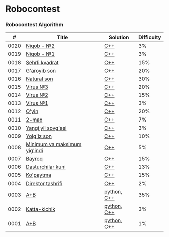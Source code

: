 Robocontest
========

### Robocontest Algorithm

| #     |    Title                                                                                                                                      | Solution                                                                                                                   | Difficulty |
|-------|--------------------------------------------|------------------------------------------------------|---------|
| 0020   |  [Niqob - №2](https://robocontest.uz/tasks/0020) | [C++](C++/0021/0021.cpp) | 3% |
| 0019   |  [Niqob - №1](https://robocontest.uz/tasks/0019) | [C++](C++/0019/0019.cpp) | 3% |
| 0018   |  [Sehrli kvadrat](https://robocontest.uz/tasks/0018) | [C++](C++/0018/0018.cpp) | 15% |
| 0017   |  [G'aroyib son](https://robocontest.uz/tasks/0017) | [C++](C++/0017/0017cpp) | 20% |
| 0016   |  [Natural son](https://robocontest.uz/tasks/0016) | [C++](C++/0016/0016.cpp) | 30% |
| 0015   |  [Virus №3](https://robocontest.uz/tasks/0015) | [C++](C++/0015/0015.cpp) | 20% |
| 0014   |  [Virus №2](https://robocontest.uz/tasks/0014) | [C++](C++/0014/0014.cpp) | 15% |
| 0013   |  [Virus №1](https://robocontest.uz/tasks/0013) | [C++](C++/0013/0013.cpp) | 3% |
| 0012   |  [O'yin](https://robocontest.uz/tasks/0012) | [C++](C++/0012/0012.cpp) | 20% |
| 0011   |  [2-max](https://robocontest.uz/tasks/0011) | [C++](C++/0011/0011.cpp) | 7% |
| 0010   |  [Yangi yil sovg'asi](https://robocontest.uz/tasks/0010) | [C++](C++/0010/0010.cpp) | 3% |
| 0009   |  [Yolg'iz son](https://robocontest.uz/tasks/0009) | [C++](C++/0009/0009.cpp) | 10% |
| 0008   |  [Minimum va maksimum yig'indi](https://robocontest.uz/tasks/0008) | [C++](C++/0008/0008.cpp) | 5% |
| 0007   |  [Bayroq](https://robocontest.uz/tasks/0007) | [C++](C++/0007/0007.cpp) | 15% |
| 0006   |  [Dasturchilar kuni](https://robocontest.uz/tasks/0006) | [C++](C++/0006/0006.cpp) | 13% |
| 0005   |  [Ko'paytma](https://robocontest.uz/tasks/0005) | [C++](C++/0005/0005.cpp) | 15% |
| 0004   |  [Direktor tashrifi](https://robocontest.uz/tasks/0004) | [C++](C++/0004/0004.cpp) | 2% |
| 0003   |  [A+B](https://robocontest.uz/tasks/0003) | [python](Python/0003/0003.py), [C++](C++/0003/0003.cpp) | 35% |
| 0002   |  [Katta-kichik](https://robocontest.uz/tasks/0002) | [python](Python/0002/0002.py), [C++](C++/0002/0002.cpp) | 3% |
| 0001   |  [A+B](https://robocontest.uz/tasks/0001) | [python](Python/0001/0001.py), [C++](C++/0001/0001.cpp) | 1% |

 